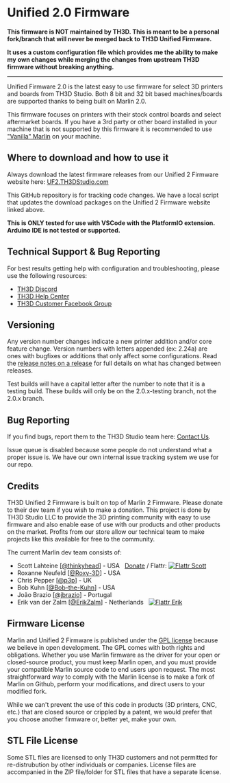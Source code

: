 # Unified 2.0 Firmware

**This firmware is NOT maintained by TH3D. This is meant to be a personal fork/branch that will never be merged back to TH3D Unified Firmware.**

**It uses a custom configuration file which provides me the ability to make my own changes while merging the changes from upstream TH3D firmware without breaking anything.**

---

Unified Firmware 2.0 is the latest easy to use firmware for select 3D printers and boards from TH3D Studio. Both 8 bit and 32 bit based machines/boards are supported thanks to being built on Marlin 2.0.

This firmware focuses on printers with their stock control boards and select aftermarket boards. If you have a 3rd party or other board installed in your machine that is not supported by this firmware it is recommended to use ["Vanilla" Marlin](https://marlinfw.org) on your machine.

## Where to download and how to use it

Always download the latest firmware releases from our Unified 2 Firmware website here: [UF2.TH3DStudio.com](http://uf2.th3dstudio.com)

This GitHub repository is for tracking code changes. We have a local script that updates the download packages on the Unified 2 Firmware website linked above.

**This is ONLY tested for use with VSCode with the PlatformIO extension. Arduino IDE is not tested or supported.**

## Technical Support & Bug Reporting

For best results getting help with configuration and troubleshooting, please use the following resources:

- [TH3D Discord](http://Discord.TH3DStudio.com)
- [TH3D Help Center](https://support.th3dstudio.com)
- [TH3D Customer Facebook Group](http://fbgroup.th3dstudio.com/)

## Versioning

Any version number changes indicate a new printer addition and/or core feature change. Version numbers with letters appended (ex: 2.24a) are ones with bugfixes or additions that only affect some configurations. Read the [release notes on a release](https://github.com/th3dstudio/UnifiedFirmware/releases) for full details on what has changed between releases.

Test builds will have a capital letter after the number to note that it is a testing build. These builds will only be on the 2.0.x-testing branch, not the 2.0.x branch.

## Bug Reporting

If you find bugs, report them to the TH3D Studio team here:  [Contact Us](https://contactus.th3dstudio.com).

Issue queue is disabled because some people do not understand what a proper issue is. We have our own internal issue tracking system we use for our repo.

## Credits

TH3D Unified 2 Firmware is built on top of Marlin 2 Firmware. Please donate to their dev team if you wish to make a donation. This project is done by TH3D Studio LLC to provide the 3D printing community with easy to use firmware and also enable ease of use with our products and other products on the market. Profits from our store allow our technical team to make projects like this available for free to the community.

The current Marlin dev team consists of:

 - Scott Lahteine [[@thinkyhead](https://github.com/thinkyhead)] - USA &nbsp; [Donate](http://www.thinkyhead.com/donate-to-marlin) / Flattr: [![Flattr Scott](http://api.flattr.com/button/flattr-badge-large.png)](https://flattr.com/submit/auto?user_id=thinkyhead&url=https://github.com/MarlinFirmware/Marlin&title=Marlin&language=&tags=github&category=software)
 - Roxanne Neufeld [[@Roxy-3D](https://github.com/Roxy-3D)] - USA
 - Chris Pepper [[@p3p](https://github.com/p3p)] - UK
 - Bob Kuhn [[@Bob-the-Kuhn](https://github.com/Bob-the-Kuhn)] - USA
 - João Brazio [[@jbrazio](https://github.com/jbrazio)] - Portugal
 - Erik van der Zalm [[@ErikZalm](https://github.com/ErikZalm)] - Netherlands &nbsp; [![Flattr Erik](http://api.flattr.com/button/flattr-badge-large.png)](https://flattr.com/submit/auto?user_id=ErikZalm&url=https://github.com/MarlinFirmware/Marlin&title=Marlin&language=&tags=github&category=software)

## Firmware License

Marlin and Unified 2 Firmware is published under the [GPL license](/LICENSE) because we believe in open development. The GPL comes with both rights and obligations. Whether you use Marlin firmware as the driver for your open or closed-source product, you must keep Marlin open, and you must provide your compatible Marlin source code to end users upon request. The most straightforward way to comply with the Marlin license is to make a fork of Marlin on Github, perform your modifications, and direct users to your modified fork.

While we can't prevent the use of this code in products (3D printers, CNC, etc.) that are closed source or crippled by a patent, we would prefer that you choose another firmware or, better yet, make your own.

## STL File License

Some STL files are licensed to only TH3D customers and not permitted for re-distrubution by other individuals or companies. License files are accompanied in the ZIP file/folder for STL files that have a separate license.